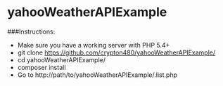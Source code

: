# yahooWeatherAPIExample

###Instructions:
* Make sure you have a working server with PHP 5.4+
* git clone https://github.com/crypton480/yahooWeatherAPIExample/
* cd yahooWeatherAPIExample/
* composer install
* Go to http://path/to/yahooWeatherAPIExample/.list.php

